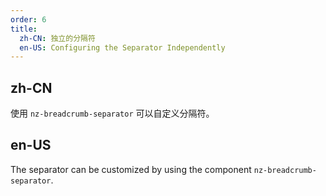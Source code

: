 ```yaml
---
order: 6
title:
  zh-CN: 独立的分隔符
  en-US: Configuring the Separator Independently
---
```


## zh-CN

使用 `nz-breadcrumb-separator` 可以自定义分隔符。

## en-US

The separator can be customized by using the component `nz-breadcrumb-separator`.

